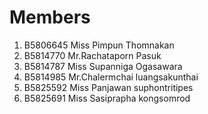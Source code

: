 Members
=======

  1. B5806645 Miss Pimpun  Thomnakan
  2. B5814770 Mr.Rachataporn  Pasuk
  3. B5814787 Miss Supanniga  Ogasawara
  4. B5814985 Mr.Chalermchai luangsakunthai
  5. B5825592 Miss Panjawan suphontritipes
  6. B5825691 Miss Sasiprapha kongsomrod
